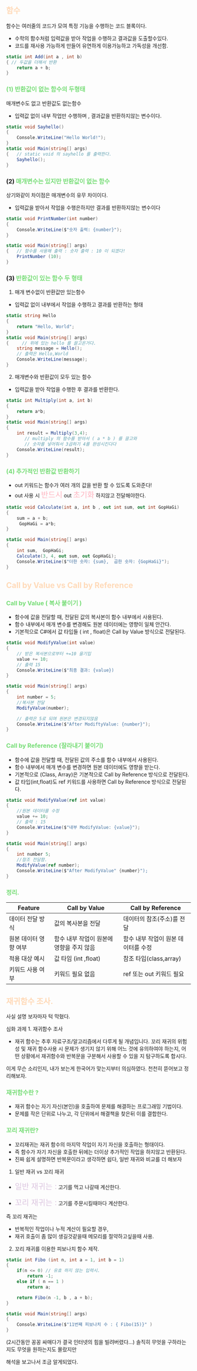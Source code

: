 ## <font color="#ffdab9">함수</font>

함수는 여러줄의 코드가 모여 특정 기능을 수행하는 코드 블록이다.

- 수학의 함수처럼 입력값을 받아 작업을 수행하고 결과값을 도출할수있다.
- 코드를 재사용 가능하게 만들어 유연하게 이용가능하고 가독성을 개선함.

```cs
static int Add(int a , int b)
{ // 두값을 더해서 반환
	return a + b;
}
```

### <font color="#77dd77">(1) 반환값이 없는 함수의 두형태</font>

매개변수도 없고 반환값도 없는함수

- 입력값 없이 내부 작업만 수행하며 , 결과값을 반환하지않는 변수이다.

```cs
static void Sayhello()
{
	Console.WriteLine("Hello World!");
}
static void Main(string[] args)
{   // static void 의 sayhello 를 출력한다.
	Sayhello();
}
```

### (2) <font color="#77dd77">매개변수는 있지만 반환값이 없는 함수</font>

상기와같이 차이점은 매개변수의 유무 차이이다.
- 입력값을 받아서 작업을 수행은하지만 결과를 반환하지않는 변수이다

```cs
static void PrintNumber(int number)
{    
	Console.WriteLine($"숫자 출력: {number}");
}

static void Main(string[] args)
{   // 함수를 사용해 출력 : 숫자 출력 : 10 이 되겠다! 
	PrintNumber (10);
}
```

### (3) <font color="#77dd77">반환값이 있는 함수 두 형태</font> <br>

1. 매개 변수없이 반환값만 있는함수
- 입력값 없이 내부에서 작업을 수행하고 결과를 반환하는 형태

```cs
static string Hello
{
	return "Hello, World";
}
static void Main(string[] args)
{     // 위에 있는 hello 를 끌고온거다.
	string message = Hello();
	// 출력은 Hello,World
	Console.WriteLine(message);
}
```

2. 매개변수와 반환값이 모두 있는 함수
- 입력값을 받아 작업을 수행한 후 결과를 반환한다.

```cs
static int Multiply(int a, int b)
{
	return a*b;
}
static void Main(string[] args)
{
	int result = Multiply(3,4);
       // multiply 의 함수를 받아서 ( a * b ) 를 끌고와
       // 숫자를 넣어줘서 3곱하기 4를 완성시킨다다
	Console.WriteLine(result);
}
```


### <font color="#77dd77">(4) 추가적인 반환값 반환하기</font>

- out 키워드는 함수가 여러 개의 값을 반환 할 수 있도록 도와준다!
- out 사용 시 <span style="font-size:1.5em;"><font color="#ffb6c1">반드시</font></span> out <span style="font-size:1.5em;"><font color="#ffb6c1">초기화</font></span> 하지않고 전달해야한다.

```cs
static void Calculate(int a, int b , out int sum, out int GopHaGi)
{
	sum = a + b;
	 GopHaGi = a*b;
}

static void Main(string[] args)
{
	int sum,  GopHaGi;
	Calculate(3, 4, out sum, out GopHaGi);
	Console.WriteLine($"더한 숫자: {sum},  곱한 숫자: {GopHaGi}");
}
```

## <font color="#77dd77"><font color="#ffdab9">Call by Value vs Call by Reference</font></font>

### <font color="#77dd77">Call by Value ( 복사 붙이기 )</font>

- 함수에 값을 전달할 때, 전달된 값의 복사본이 함수 내부에서 사용된다.
- 함수 내부에서 매개 변수를 변경해도 원본 데이터에는 영향이 일체 안간다.
- 기본적으로 C#에서 값 타입들 ( int , float)은 Call by Value 방식으로 전달된다.

```cs
static void ModifyValue(int value)
{
	// 받은 복사본으로부터 +=10 을기입
	value += 10;
	// 출력 15
	Console.WriteLine($"최종 결과: {value})
}

static void Main(string[] args)
{
	int number = 5;
	//복사본 전달
	ModifyValue(number);

	// 출력은 5로 되며 원본은 변경되지않음
	Console.WriteLine($"After ModiftyValue: {number}");
}
```

### <font color="#77dd77">Call by Reference (잘라내기 붙이기)</font>

- 함수에 값을 전달할 때, 전달된 값의 주소를 함수 내부에서 사용된다.
- 함수 내부에서 매개 변수를 변경하면 원본 데이터에도 영향을 받는다.
- 기본적으로 (Class, Array)은 기본적으로 Call by Reference 방식으로 전달된다.
- 값 타입(int,float)도 ref 키워드를 사용하면 Call by Reference 방식으로 전달된다.

```cs
static void ModifyValue(ref int value)
{
	//원본 데이터를 수정
	value += 10;
	// 출력 : 15 
	Console.WriteLine($"내부 ModifyValue: {value}");
}

static void Main(string[] args)
{
	int number 5;
	//참조 전달함.
	ModifyValue(ref number);
	Console.WriteLine($"After ModifyValue" {number}");
}
```

### <font color="#77dd77">정리.</font>


| Feature      | Call by Value           | Call by Reference    |
| ------------ | ----------------------- | -------------------- |
| 데이터 전달 방식    | 값의 복사본을 전달              | 데이터의 참조(주소)를 전달      |
| 원본 데이터 영향 여부 | 함수 내부 작업이 원본에 영향을 주지 않음 | 함수 내부 작업이 원본 데이터를 수정 |
| 적용 대상 예시     | 값 타임 (int ,float)       | 참조 타입(class,array)   |
| 키워드 사용 여부    | 키워드 필요 없음               | ref 또는 out 키워드 필요    |


## <font color="#ffdab9">재귀함수 조사.</font>


사실 설명 보자마자 턱 막혔다.

심화 과제 1. 재귀함수 조사

- 재귀 함수는 추후 자료구조/알고리즘에서 다루게 될 개념입니다. 꼬리 재귀의 위험성 및 재귀 함수사용 시 문제가 생기지 않기 위해 어느 것에 유의하여야 하는지, 어떤 상황에서 재귀함수와 반복문을 구분해서 사용할 수 있을 지 탐구하도록 합시다.

이게 무슨 소리인지, 내가 보는게 한국어가 맞는지부터 의심하였다.
천천히 뜯어보고 정리해보자.

### <font color="#77dd77">재귀함수란 ? </font>

- 재귀 함수는 자기 자신(본인)을 호출하여 문제를 해결하는 프로그래밍 기법이다.
- 문제를 작은 단위로 나누고, 각 단위에서 해결책을 찾은뒤 이를 결합한다.

### <font color="#77dd77">꼬리 재귀란?</font>

- 꼬리재귀는 재귀 함수의 마지막 작업이 자기 자신을 호출하는 형태이다.
- 즉 함수가 자기 자신을 호출한 뒤에는 더이상 추가적인 작업을 하지않고 반환된다.
- 진짜 쉽게 설명하면 반복문이라고 생각하면 쉽다, 일반 재귀와 비교를 더 해보자

1. 일반 재귀 vs 꼬리 재귀

- <span style="font-size:1.5em;"><font color="#dcc6e0">일반 재귀는 :</font></span>  고기를 먹고 나갈때 계산한다.


- <span style="font-size:1.5em;"><font color="#dcc6e0">꼬리 재귀는 :</font></span> 고기를 주문시킬때마다 계산한다.

즉 꼬리 재귀는 
- 반복적인 작업이나 누적 계산이 필요할 경우,
- 재귀 호출이 좀 많이 생길것같을때 메모리를 절약하고싶을때 사용.

2. 꼬리 재귀를 이용한 피보나치 함수 제작.

```cs
static int Fibo (int n, int a = 1, int b = 1)
{
	if(n <= 0) // 유효 하지 않는 입력시.
		return -1;
	else if ( n == 1 )
		return a;

	return Fibo(n -1, b , a + b);
}

static void Main(string[] args)
{
	Console.WriteLine($"11번째 피보나치 수 : { Fibo(15)}" )
}
```
(2시간동안 꽁꽁 싸매다가 결국 인터넷의 힘을 빌려버렸다...)
솔직히 무엇을 구하라는지도 무엇을 원하는지도 몰랐지만

해석을 보고나서 조금 알게되었다.

